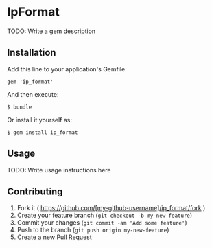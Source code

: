 # IpFormat

TODO: Write a gem description

## Installation

Add this line to your application's Gemfile:

    gem 'ip_format'

And then execute:

    $ bundle

Or install it yourself as:

    $ gem install ip_format

## Usage

TODO: Write usage instructions here

## Contributing

1. Fork it ( https://github.com/[my-github-username]/ip_format/fork )
2. Create your feature branch (`git checkout -b my-new-feature`)
3. Commit your changes (`git commit -am 'Add some feature'`)
4. Push to the branch (`git push origin my-new-feature`)
5. Create a new Pull Request

